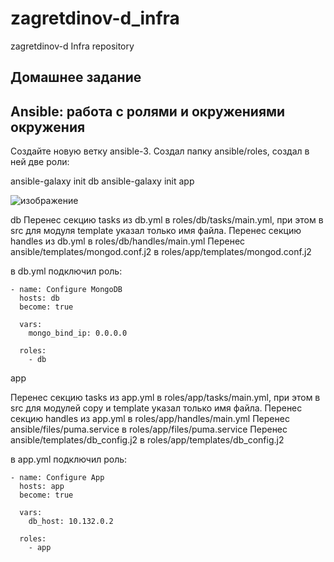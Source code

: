 # zagretdinov-d_infra
zagretdinov-d Infra repository

## Домашнее задание

## Ansible: работа с ролями и окружениями окружения

Создайте новую ветку ansible-3.
Создал папку ansible/roles, создал в ней две роли:

ansible-galaxy init db
ansible-galaxy init app

![изображение](https://user-images.githubusercontent.com/85208391/126910536-0ffc048e-d3e7-43e7-a400-7b197fd18899.png)

db
Перенес секцию tasks из db.yml в roles/db/tasks/main.yml, при этом в src для модуля template указал только имя файла.
Перенес секцию handles из db.yml в roles/db/handles/main.yml
Перенес ansible/templates/mongod.conf.j2 в roles/app/templates/mongod.conf.j2

в db.yml подключил роль:
```
- name: Configure MongoDB
  hosts: db
  become: true

  vars:
    mongo_bind_ip: 0.0.0.0

  roles:
    - db
```
app

Перенес секцию tasks из app.yml в roles/app/tasks/main.yml, при этом в src для модулей copy и template указал только имя файла.
Перенес секцию handles из app.yml в roles/app/handles/main.yml
Перенес ansible/files/puma.service в roles/app/files/puma.service
Перенес ansible/templates/db_config.j2 в roles/app/templates/db_config.j2

в app.yml подключил роль:
```
- name: Configure App
  hosts: app
  become: true

  vars:
    db_host: 10.132.0.2

  roles:
    - app
```












